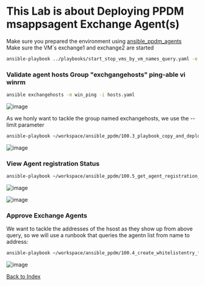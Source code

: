 # This Lab is about Deploying PPDM msappsagent Exchange Agent(s)


Make sure you prepared the environment using [ansible_ppdm_agents](./01.0_ansible_ppdm_agents.md)   
Make sure the VM´s exchange1 and exchange2 are started
```bash
ansible-playbook ../playbooks/start_stop_vms_by_vm_names_query.yaml -e vm_names='exchange' -e state=start
```

### Validate agent hosts Group "exchgangehosts"  ping-able vi winrm

```bash
ansible exchangehosts -m win_ping -i hosts.yaml
```

![image](https://github.com/bob-builds-labs/bob-builds-labs.github.io/assets/8255007/2a783b9b-c581-46ee-ac9e-dfab41b27776)


As we honly want to tackle the group named exchangehosts, we use the --limit parameter

```bash
ansible-playbook ~/workspace/ansible_ppdm/100.3_playbook_copy_and_deploy_windows_agent.yaml -i hosts.yaml --limit exchangehosts, 
```
![image](https://github.com/bob-builds-labs/bob-builds-labs.github.io/assets/8255007/a68d6a4c-ab8e-430a-8731-f0f202141ef4)

### View Agent registration Status

```bash
ansible-playbook ~/workspace/ansible_ppdm/100.5_get_agent_registration_status.yaml
```
![image](https://github.com/bob-builds-labs/bob-builds-labs.github.io/assets/8255007/b7a23f1c-8687-4b58-a8cc-94b1abd4c1e1)

![image](https://github.com/bob-builds-labs/bob-builds-labs.github.io/assets/8255007/15c5d4ab-b22b-4a1a-9797-ae9e4f2bf34b)


### Approve Exchange Agents
We want to tackle the addresses of the hsost as they show up from above query, so we will use a runbook that queries the agentn list from name to address:
```bash
ansible-playbook ~/workspace/ansible_ppdm/100.4_create_whitelistentry_from_addressquery.yaml -e "host_list=exchange1.demo.local,exchange2.demo.local"
```
![image](https://github.com/bob-builds-labs/bob-builds-labs.github.io/assets/8255007/defb37ff-8cc4-4dde-8a9b-2c2c8788cbe4)

[Back to Index](./index.md#ansible-labs-for-bob-the-builder-2024)